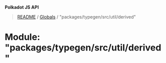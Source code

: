 **Polkadot JS API**

> [README](../README.md) / [Globals](../globals.md) / "packages/typegen/src/util/derived"

# Module: "packages/typegen/src/util/derived"
